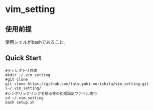 # vim_setting

## 使用前提
使用シェルがbashであること。

## Quick Start

   ```
   #ディレクトリ作成
   mkdir ~/.vim_setting
   #git clone
   git clone https://github.com/tatsuyuki-morishita/vim_setting.git \~/.vim_setting/
   #シンボリックリンクを貼る等の初期設定ファイル実行
   cd ~/.vim_setting
   bash setup.sh
   ```

  
